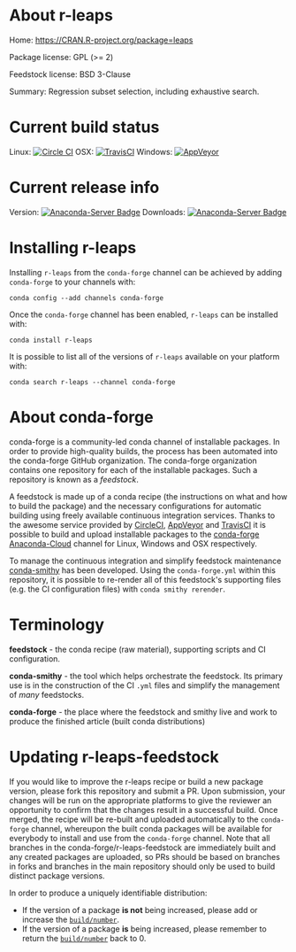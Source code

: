 About r-leaps
=============

Home: https://CRAN.R-project.org/package=leaps

Package license: GPL (>= 2)

Feedstock license: BSD 3-Clause

Summary: Regression subset selection, including exhaustive search.



Current build status
====================

Linux: [![Circle CI](https://circleci.com/gh/conda-forge/r-leaps-feedstock.svg?style=shield)](https://circleci.com/gh/conda-forge/r-leaps-feedstock)
OSX: [![TravisCI](https://travis-ci.org/conda-forge/r-leaps-feedstock.svg?branch=master)](https://travis-ci.org/conda-forge/r-leaps-feedstock)
Windows: [![AppVeyor](https://ci.appveyor.com/api/projects/status/github/conda-forge/r-leaps-feedstock?svg=True)](https://ci.appveyor.com/project/conda-forge/r-leaps-feedstock/branch/master)

Current release info
====================
Version: [![Anaconda-Server Badge](https://anaconda.org/conda-forge/r-leaps/badges/version.svg)](https://anaconda.org/conda-forge/r-leaps)
Downloads: [![Anaconda-Server Badge](https://anaconda.org/conda-forge/r-leaps/badges/downloads.svg)](https://anaconda.org/conda-forge/r-leaps)

Installing r-leaps
==================

Installing `r-leaps` from the `conda-forge` channel can be achieved by adding `conda-forge` to your channels with:

```
conda config --add channels conda-forge
```

Once the `conda-forge` channel has been enabled, `r-leaps` can be installed with:

```
conda install r-leaps
```

It is possible to list all of the versions of `r-leaps` available on your platform with:

```
conda search r-leaps --channel conda-forge
```


About conda-forge
=================

conda-forge is a community-led conda channel of installable packages.
In order to provide high-quality builds, the process has been automated into the
conda-forge GitHub organization. The conda-forge organization contains one repository
for each of the installable packages. Such a repository is known as a *feedstock*.

A feedstock is made up of a conda recipe (the instructions on what and how to build
the package) and the necessary configurations for automatic building using freely
available continuous integration services. Thanks to the awesome service provided by
[CircleCI](https://circleci.com/), [AppVeyor](http://www.appveyor.com/)
and [TravisCI](https://travis-ci.org/) it is possible to build and upload installable
packages to the [conda-forge](https://anaconda.org/conda-forge)
[Anaconda-Cloud](http://docs.anaconda.org/) channel for Linux, Windows and OSX respectively.

To manage the continuous integration and simplify feedstock maintenance
[conda-smithy](http://github.com/conda-forge/conda-smithy) has been developed.
Using the ``conda-forge.yml`` within this repository, it is possible to re-render all of
this feedstock's supporting files (e.g. the CI configuration files) with ``conda smithy rerender``.


Terminology
===========

**feedstock** - the conda recipe (raw material), supporting scripts and CI configuration.

**conda-smithy** - the tool which helps orchestrate the feedstock.
                   Its primary use is in the construction of the CI ``.yml`` files
                   and simplify the management of *many* feedstocks.

**conda-forge** - the place where the feedstock and smithy live and work to
                  produce the finished article (built conda distributions)


Updating r-leaps-feedstock
==========================

If you would like to improve the r-leaps recipe or build a new
package version, please fork this repository and submit a PR. Upon submission,
your changes will be run on the appropriate platforms to give the reviewer an
opportunity to confirm that the changes result in a successful build. Once
merged, the recipe will be re-built and uploaded automatically to the
`conda-forge` channel, whereupon the built conda packages will be available for
everybody to install and use from the `conda-forge` channel.
Note that all branches in the conda-forge/r-leaps-feedstock are
immediately built and any created packages are uploaded, so PRs should be based
on branches in forks and branches in the main repository should only be used to
build distinct package versions.

In order to produce a uniquely identifiable distribution:
 * If the version of a package **is not** being increased, please add or increase
   the [``build/number``](http://conda.pydata.org/docs/building/meta-yaml.html#build-number-and-string).
 * If the version of a package **is** being increased, please remember to return
   the [``build/number``](http://conda.pydata.org/docs/building/meta-yaml.html#build-number-and-string)
   back to 0.
